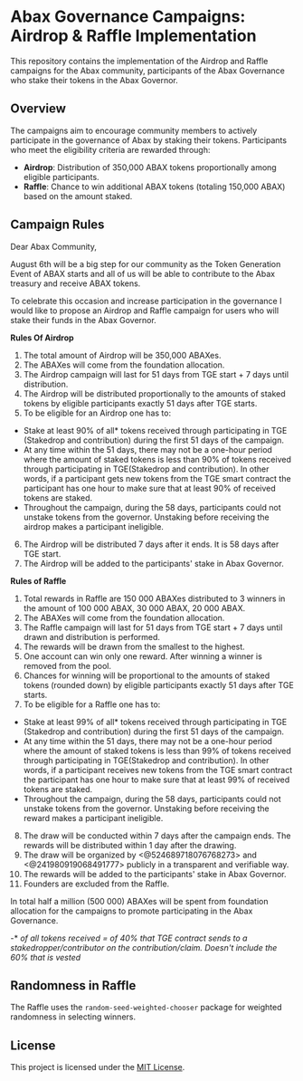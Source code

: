 # Abax Governance Campaigns: Airdrop & Raffle Implementation

This repository contains the implementation of the Airdrop and Raffle campaigns for the Abax community, participants of the Abax Governance who stake their tokens in the Abax Governor.

## Overview

The campaigns aim to encourage community members to actively participate in the governance of Abax by staking their tokens. Participants who meet the eligibility criteria are rewarded through:

- **Airdrop**: Distribution of 350,000 ABAX tokens proportionally among eligible participants.
- **Raffle**: Chance to win additional ABAX tokens (totaling 150,000 ABAX) based on the amount staked.

## Campaign Rules

Dear Abax Community,

August 6th will be a big step for our community as the Token Generation Event of ABAX starts and all of us will be able to contribute to the Abax treasury and receive ABAX tokens.

To celebrate this occasion and increase participation in the governance I would like to propose an Airdrop and Raffle campaign for users who will stake their funds in the Abax Governor.

**Rules Of Airdrop**

1. The total amount of Airdrop will be 350,000 ABAXes.
2. The ABAXes will come from the foundation allocation.
3. The Airdrop campaign will last for 51 days from TGE start + 7 days until distribution.
4. The Airdrop will be distributed proportionally to the amounts of staked tokens by eligible participants exactly 51 days after TGE starts.
5. To be eligible for an Airdrop one has to:

- Stake at least 90% of all\* tokens received through participating in TGE (Stakedrop and contribution) during the first 51 days of the campaign.
- At any time within the 51 days, there may not be a one-hour period where the amount of staked tokens is less than 90% of tokens received through participating in TGE(Stakedrop and contribution). In other words, if a participant gets new tokens from the TGE smart contract the participant has one hour to make sure that at least 90% of received tokens are staked.
- Throughout the campaign, during the 58 days, participants could not unstake tokens from the governor. Unstaking before receiving the airdrop makes a participant ineligible.

6. The Airdrop will be distributed 7 days after it ends. It is 58 days after TGE start.
7. The Airdrop will be added to the participants' stake in Abax Governor.

**Rules of Raffle**

1. Total rewards in Raffle are 150 000 ABAXes distributed to 3 winners in the amount of 100 000 ABAX, 30 000 ABAX, 20 000 ABAX.
2. The ABAXes will come from the foundation allocation.
3. The Raffle campaign will last for 51 days from TGE start + 7 days until drawn and distribution is performed.
4. The rewards will be drawn from the smallest to the highest.
5. One account can win only one reward. After winning a winner is removed from the pool.
6. Chances for winning will be proportional to the amounts of staked tokens (rounded down) by eligible participants exactly 51 days after TGE starts.
7. To be eligible for a Raffle one has to:

- Stake at least 99% of all\* tokens received through participating in TGE (Stakedrop and contribution) during the first 51 days of the campaign.
- At any time within the 51 days, there may not be a one-hour period where the amount of staked tokens is less than 99% of tokens received through participating in TGE(Stakedrop and contribution). In other words, if a participant receives new tokens from the TGE smart contract the participant has one hour to make sure that at least 99% of received tokens are staked.
- Throughout the campaign, during the 58 days, participants could not unstake tokens from the governor. Unstaking before receiving the reward makes a participant ineligible.

8. The draw will be conducted within 7 days after the campaign ends. The rewards will be distributed within 1 day after the drawing.
9. The draw will be organized by <@524689718076768273> and <@241980919068491777> publicly in a transparent and verifiable way.
10. The rewards will be added to the participants' stake in Abax Governor.
11. Founders are excluded from the Raffle.

In total half a million (500 000) ABAXes will be spent from foundation allocation for the campaigns to promote participating in the Abax Governance.

-\* _of all tokens received = of 40% that TGE contract sends to a stakedropper/contributor on the contribution/claim. Doesn't include the 60% that is vested_

## Randomness in Raffle

The Raffle uses the `random-seed-weighted-chooser` package for weighted randomness in selecting winners.

## License

This project is licensed under the [MIT License](LICENSE).
